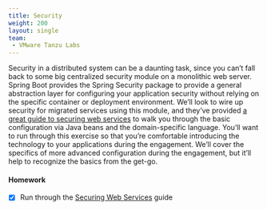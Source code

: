 ```yaml
---
title: Security
weight: 200
layout: single
team:
 - VMware Tanzu Labs
---
```


Security in a distributed system can be a daunting task, since you can’t fall back to some big centralized security module on a monolithic web server. Spring Boot provides the Spring Security package to provide a general abstraction layer for configuring your application security without relying on the specific container or deployment environment.
We’ll look to wire up security for migrated services using this module, and they’ve provided [a great guide to securing web services](https://spring.io/guides/gs/securing-web/) to walk you through the basic configuration via Java beans and the domain-specific language. You’ll want to run through this exercise so that you’re comfortable introducing the technology to your applications during the engagement. We’ll cover the specifics of more advanced configuration during the engagement, but it’ll help to recognize the basics from the get-go.

#### Homework

- [x] Run through the [Securing Web Services](https://spring.io/guides/gs/securing-web/) guide

